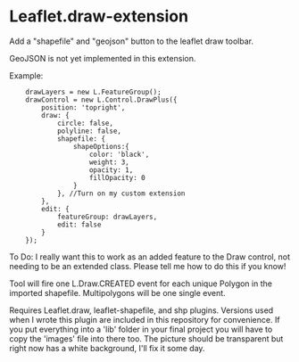 # Leaflet.draw-extension
Add a "shapefile" and "geojson" button to the leaflet draw toolbar.

GeoJSON is not yet implemented in this extension.

Example:

```
	drawLayers = new L.FeatureGroup();
	drawControl = new L.Control.DrawPlus({
		position: 'topright',		
		draw: {
			circle: false,
			polyline: false,
			shapefile: {
				shapeOptions:{
			    	color: 'black',
			    	weight: 3,
			    	opacity: 1,
			    	fillOpacity: 0					
				}
		    }, //Turn on my custom extension
		},
		edit: {
			featureGroup: drawLayers,
			edit: false
		}
	});
```

To Do: I really want this to work as an added feature to the Draw control, not needing to be an extended class. Please tell me how to do this if you know!

Tool will fire one L.Draw.CREATED event for each unique Polygon in the imported shapefile. Multipolygons will be one single event.

Requires Leaflet.draw, leaflet-shapefile, and shp plugins. Versions used when I wrote this plugin are included in this repository for convenience. If you put everything into a 'lib' folder in your final project you will have to copy the 'images' file into there too. The picture should be transparent but right now has a white background, I'll fix it some day.
